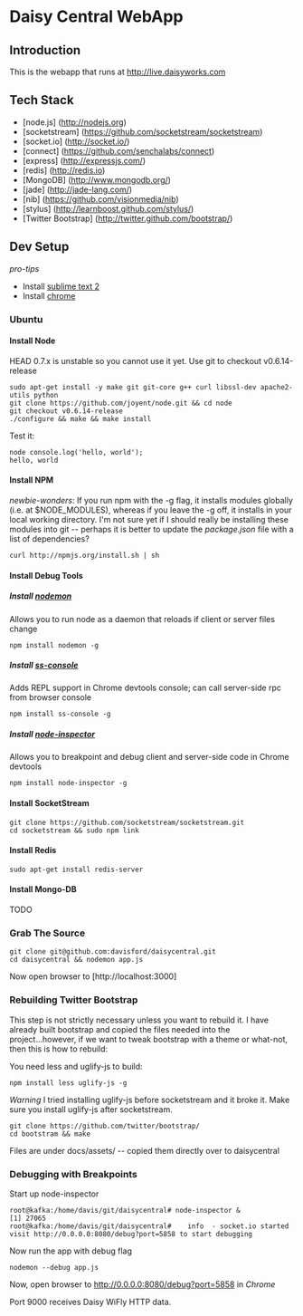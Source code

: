 # Daisy Central WebApp

## Introduction

This is the webapp that runs at http://live.daisyworks.com

## Tech Stack

* [node.js] (http://nodejs.org)
* [socketstream] (https://github.com/socketstream/socketstream)
* [socket.io] (http://socket.io/)
* [connect] (https://github.com/senchalabs/connect)
* [express] (http://expressjs.com/)
* [redis] (http://redis.io)
* [MongoDB] (http://www.mongodb.org/)
* [jade] (http://jade-lang.com/)
* [nib] (https://github.com/visionmedia/nib)
* [stylus] (http://learnboost.github.com/stylus/)
* [Twitter Bootstrap] (http://twitter.github.com/bootstrap/)

## Dev Setup

*pro-tips* 

* Install [sublime text 2](http://www.sublimetext.com/2)
* Install [chrome](http://www.liberiangeek.net/2011/12/install-google-chrome-using-apt-get-in-ubuntu-11-10-oneiric-ocelot/)

### Ubuntu

#### Install Node
HEAD 0.7.x is unstable so you cannot use it yet.  Use git to checkout v0.6.14-release

```
sudo apt-get install -y make git git-core g++ curl libssl-dev apache2-utils python
git clone https://github.com/joyent/node.git && cd node
git checkout v0.6.14-release
./configure && make && make install
```

Test it:

```
node console.log('hello, world'); 
hello, world
```

#### Install NPM
*newbie-wonders*: If you run npm with the -g flag, it installs modules globally (i.e. at $NODE_MODULES), whereas if you leave the -g off, it installs in your local working directory.  I'm not sure yet if I should really be installing these modules into git -- perhaps it is better to update the _package.json_ file with a list of dependencies?  

```
curl http://npmjs.org/install.sh | sh
```

#### Install Debug Tools
##### Install [nodemon](https://github.com/remy/nodemon) 
Allows you to run node as a daemon that reloads if client or server files change

```npm install nodemon -g```

##### Install [ss-console](https://github.com/socketstream/ss-console) 
Adds REPL support in Chrome devtools console; can call server-side rpc from browser console

```npm install ss-console -g```

##### Install [node-inspector](https://github.com/dannycoates/node-inspector) 
Allows you to breakpoint and debug client and server-side code in Chrome devtools

```npm install node-inspector -g```

#### Install SocketStream
```
git clone https://github.com/socketstream/socketstream.git
cd socketstream && sudo npm link
```

#### Install Redis
```
sudo apt-get install redis-server
```

#### Install Mongo-DB
TODO

### Grab The Source 
``` 
git clone git@github.com:davisford/daisycentral.git
cd daisycentral && nodemon app.js
```

Now open browser to [http://localhost:3000]

### Rebuilding Twitter Bootstrap
This step is not strictly necessary unless you want to rebuild it.  I have already built bootstrap and copied the files needed into the project...however, if we want to tweak bootstrap with a theme or what-not, then this is how to rebuild:

You need less and uglify-js to build:
```
npm install less uglify-js -g
```

*Warning* I tried installing uglify-js before socketstream and it broke it.  Make sure you install uglify-js after socketstream.

```
git clone https://github.com/twitter/bootstrap/
cd bootstram && make
```

Files are under docs/assets/ -- copied them directly over to daisycentral

### Debugging with Breakpoints

Start up node-inspector
```
root@kafka:/home/davis/git/daisycentral# node-inspector &
[1] 27065
root@kafka:/home/davis/git/daisycentral#    info  - socket.io started
visit http://0.0.0.0:8080/debug?port=5858 to start debugging
```

Now run the app with debug flag
```
nodemon --debug app.js
```

Now, open browser to http://0.0.0.0:8080/debug?port=5858 in *Chrome*

Port 9000 receives Daisy WiFly HTTP data.

